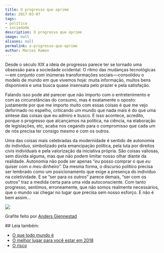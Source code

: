 ```yaml
---
title: O progresso que oprime
date: 2017-03-07
tags:
- política
- sociedade
description: O progresso que oprime
image: null
aliases: null
permalink: o-progresso-que-oprime
author: Marcos Ramon
---
```

Desde o século XIX a ideia de progresso parece ter se tornado uma obsessão para a sociedade ocidental. O ritmo das mudanças tecnológicas — em conjunto com inúmeras transformações sociais — consolidou o modelo de mundo em que vivemos hoje: muita informação, muitos bens disponíveis e uma busca quase insensata pelo prazer e pela satisfação.

Falando isso pode até parecer que não importo com o entretenimento e com as circunstâncias do consumo, mas é exatamente o oposto: justamente por que me importo muito com essas coisas é que me vejo deformado no espelho, criticando um mundo que nada mais é do que uma síntese das coisas que eu admiro e busco. E isso acontece, acredito, porque o progresso que alcançamos na política, na ciência, na elaboração de legislações, etc, acaba nos cegando para o compromisso que cada um de nós precisa ter consigo mesmo e com os outros.

Uma das coisas mais celebradas da modernidade é sentido de autonomia do indivíduo, simbolizado pela emancipação política, pela luta por direitos civis individuais e pela valorização da iniciativa própria. São coisas valiosas, sem dúvida alguma, mas que não podem limitar nosso olhar diante da realidade. Autonomia não pode ser apenas “_eu_ posso comprar o que _eu_ quiser com o _meu_ dinheiro”. Da mesma forma, o discurso político precisa ser lembrado como um posicionamento que exige a presença do indivíduo na coletividade. E se “ser para os outros” parece demais, “ser com os outros” traz a medida certa para uma vida autoconsciente. Com tanto progresso, sentimos, erroneamente, que não somos realmente necessários, que o mundo vai chegar no lugar que precisa sem nosso esforço. E não é bem assim…

<img src="/assets/img/o-progresso-que oprime-medium.jpeg">

Grafite feito por [Anders Gjennestad](http://www.andersgjennestad.com/news.html)


<div class="leia-tambem" markdown="1">
## Leia também:

- <a href="/o-que-todo-mundo-e">O que todo mundo é</a>
- <a href="/o-melhor-lugar-para-voce-estar-em-2018">O melhor lugar para você estar em 2018</a>
- <a href="/o-risco">O risco</a>
</div>